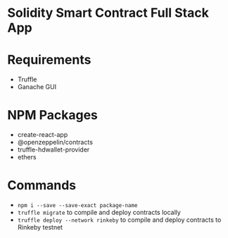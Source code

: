 # Solidity Smart Contract Full Stack App

# Requirements

-   Truffle
-   Ganache GUI

# NPM Packages

-   create-react-app
-   @openzeppelin/contracts
-   truffle-hdwallet-provider
-   ethers

# Commands

- ```npm i --save --save-exact package-name```
- `truffle migrate` to compile and deploy contracts locally
- `truffle deploy --network rinkeby` to compile and deploy contracts to Rinkeby testnet

